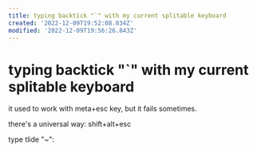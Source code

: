 ```yaml
---
title: typing backtick "`" with my current splitable keyboard
created: '2022-12-09T19:52:08.834Z'
modified: '2022-12-09T19:56:26.843Z'
---
```


# typing backtick "`" with my current splitable keyboard

it used to work with meta+esc key, but it fails sometimes.

there's a universal way: shift+alt+esc

type tlide "~": 
